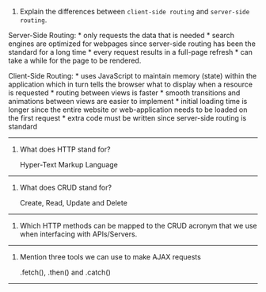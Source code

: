 1.  Explain the differences between `client-side routing` and `server-side routing`.

Server-Side Routing:
    * only requests the data that is needed
    * search engines are optimized for webpages since server-side routing has been
       the standard for a long time
    * every request results in a full-page refresh
    * can take a while for the page to be rendered.

Client-Side Routing:
    * uses JavaScript to maintain memory (state) within the application which in turn
       tells the browser what to display when a resource is requested
    * routing between views is faster
    * smooth transitions and animations between views are easier to implement
    * initial loading time is longer since the entire website or web-application needs
       to be loaded on the first request
    * extra code must be written since server-side routing is standard

---------------------------------------------------------------------------------------

1.  What does HTTP stand for?

    Hyper-Text Markup Language

---------------------------------------------------------------------------------------

1.  What does CRUD stand for?

    Create, Read, Update and Delete

----------------------------------------------------------------------------------------

1.  Which HTTP methods can be mapped to the CRUD acronym that we use when interfacing with APIs/Servers.

----------------------------------------------------------------------------------------

1.  Mention three tools we can use to make AJAX requests

    .fetch(), .then() and .catch()

-----------------------------------------------------------------------------------------